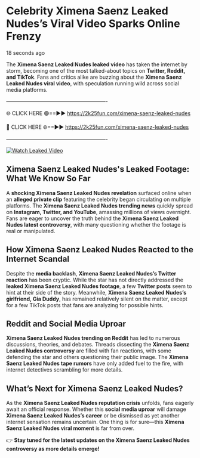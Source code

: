 # Celebrity Ximena Saenz Leaked Nudes’s Viral Video Sparks Online Frenzy

18 seconds ago

The **Ximena Saenz Leaked Nudes leaked video** has taken the internet by storm, becoming one of the most talked-about topics on **Twitter, Reddit, and TikTok**. Fans and critics alike are buzzing about the **Ximena Saenz Leaked Nudes viral video**, with speculation running wild across social media platforms.

———————————————————-

🌐 CLICK HERE 🟢==►► https://2k25fun.com/ximena-saenz-leaked-nudes

🔴 CLICK HERE 🌐==►► https://2k25fun.com/ximena-saenz-leaked-nudes

———————————————————-

[![Watch Leaked Video](https://miro.medium.com/v2/resize:fit:828/format:webp/1*cilzJN44JGOrTw9NJCrNHA.gif "Watch Leaked Video")](https://2k25fun.com/ximena-saenz-leaked-nudes)

## **Ximena Saenz Leaked Nudes's Leaked Footage: What We Know So Far**  
A **shocking Ximena Saenz Leaked Nudes revelation** surfaced online when an **alleged private clip** featuring the celebrity began circulating on multiple platforms. The **Ximena Saenz Leaked Nudes trending news** quickly spread on **Instagram, Twitter, and YouTube**, amassing millions of views overnight. Fans are eager to uncover the truth behind the **Ximena Saenz Leaked Nudes latest controversy**, with many questioning whether the footage is real or manipulated.  

## **How Ximena Saenz Leaked Nudes Reacted to the Internet Scandal**  
Despite the **media backlash**, **Ximena Saenz Leaked Nudes’s Twitter reaction** has been cryptic. While the star has not directly addressed the **leaked Ximena Saenz Leaked Nudes footage**, a few **Twitter posts** seem to hint at their side of the story. Meanwhile, **Ximena Saenz Leaked Nudes’s girlfriend, Gia Duddy**, has remained relatively silent on the matter, except for a few TikTok posts that fans are analyzing for possible hints.  

## **Reddit and Social Media Uproar**  
**Ximena Saenz Leaked Nudes trending on Reddit** has led to numerous discussions, theories, and debates. Threads dissecting the **Ximena Saenz Leaked Nudes controversy** are filled with fan reactions, with some defending the star and others questioning their public image. The **Ximena Saenz Leaked Nudes tape rumors** have only added fuel to the fire, with internet detectives scrambling for more details.  

## **What’s Next for Ximena Saenz Leaked Nudes?**  
As the **Ximena Saenz Leaked Nudes reputation crisis** unfolds, fans eagerly await an official response. Whether this **social media uproar** will damage **Ximena Saenz Leaked Nudes’s career** or be dismissed as yet another internet sensation remains uncertain. One thing is for sure—this **Ximena Saenz Leaked Nudes viral moment** is far from over.  

👉 **Stay tuned for the latest updates on the Ximena Saenz Leaked Nudes controversy as more details emerge!**  